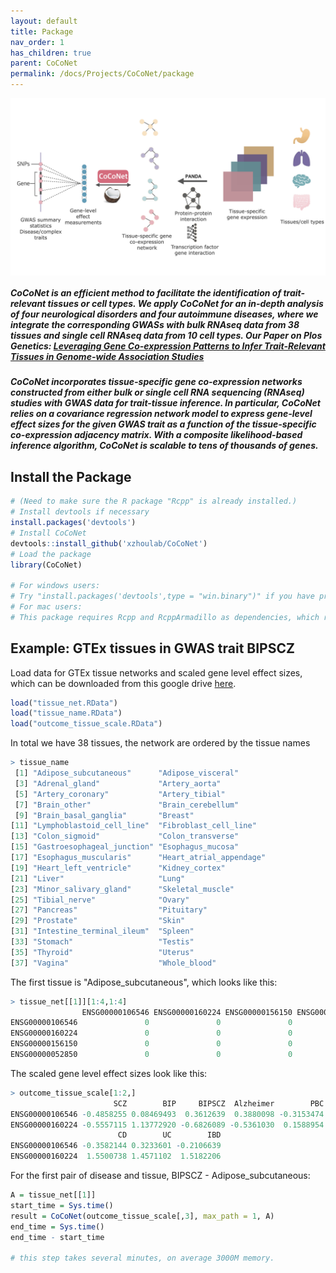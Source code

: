 ```yaml
---
layout: default
title: Package
nav_order: 1
has_children: true
parent: CoCoNet
permalink: /docs/Projects/CoCoNet/package
---
```



<!--- [_config.yml]({{ site.baseurl }}/images/config.png)--->

<!--- <img src="https://latex.codecogs.com/svg.latex?\Large&space;x=\frac{-b\pm\sqrt{b^2-4ac}}{2a}" title="\Large x=\frac{-b\pm\sqrt{b^2-4ac}}{2a}" />--->

<!--- <img src="https://latex.codecogs.com/svg.latex?\sum&space;\bigcup_{1}^{n}\overleftarrow{abc}" title="\sum \bigcup_{1}^{n}\overleftarrow{abc}" /> --->

<!--- <img align="left" src="/images/CoCoNet_Figure/Figure1.tiff" alt="drawing" width="300"/> --->

<!---<img align="left" src="/images/coconetmain.tiff" alt="drawing" width="800"/>--->
<img align="top" src="/images/coconetFig1.jpg" alt="drawing" width="1500"/>

<!---![Example figure](https://raw.githubusercontent.com/shangll123/shangll123.github.io/master/images/Figure1.png)--->




##### **CoCoNet** is an efficient method to facilitate the identification of trait-relevant tissues or cell types. We apply CoCoNet for an in-depth analysis of four neurological disorders and four autoimmune diseases, where we integrate the corresponding GWASs with bulk RNAseq data from 38 tissues and single cell RNAseq data from 10 cell types. Our Paper on Plos Genetics: [Leveraging Gene Co-expression Patterns to Infer Trait-Relevant Tissues in Genome-wide Association Studies](https://journals.plos.org/plosgenetics/article?id=10.1371/journal.pgen.1008734)

##### **CoCoNet** incorporates tissue-specific gene co-expression networks constructed from either bulk or single cell RNA sequencing (RNAseq) studies with GWAS data for trait-tissue inference. In particular, CoCoNet relies on a covariance regression network model to express gene-level effect sizes for the given GWAS trait as a function of the tissue-specific co-expression adjacency matrix. With a composite likelihood-based inference algorithm, CoCoNet is scalable to tens of thousands of genes. 


## Install the Package
```R
# (Need to make sure the R package "Rcpp" is already installed.)
# Install devtools if necessary
install.packages('devtools')
# Install CoCoNet
devtools::install_github('xzhoulab/CoCoNet')
# Load the package
library(CoCoNet)

# For windows users: 
# Try "install.packages('devtools',type = "win.binary")" if you have problems with installing devtools on windows.
# For mac users:
# This package requires Rcpp and RcppArmadillo as dependencies, which require Xcode or other compilers.

```

## Example: GTEx tissues in GWAS trait BIPSCZ

Load data for GTEx tissue networks and scaled gene level effect sizes, which can be downloaded from this google drive [here](https://drive.google.com/open?id=1XkyFp8_k1FLoYiaL_PYjYzusYoc8Lwz_).

```R
load("tissue_net.RData")
load("tissue_name.RData")
load("outcome_tissue_scale.RData")
```

In total we have 38 tissues, the network are ordered by the tissue names
```R
> tissue_name
 [1] "Adipose_subcutaneous"      "Adipose_visceral"         
 [3] "Adrenal_gland"             "Artery_aorta"             
 [5] "Artery_coronary"           "Artery_tibial"            
 [7] "Brain_other"               "Brain_cerebellum"         
 [9] "Brain_basal_ganglia"       "Breast"                   
[11] "Lymphoblastoid_cell_line"  "Fibroblast_cell_line"     
[13] "Colon_sigmoid"             "Colon_transverse"         
[15] "Gastroesophageal_junction" "Esophagus_mucosa"         
[17] "Esophagus_muscularis"      "Heart_atrial_appendage"   
[19] "Heart_left_ventricle"      "Kidney_cortex"            
[21] "Liver"                     "Lung"                     
[23] "Minor_salivary_gland"      "Skeletal_muscle"          
[25] "Tibial_nerve"              "Ovary"                    
[27] "Pancreas"                  "Pituitary"                
[29] "Prostate"                  "Skin"                     
[31] "Intestine_terminal_ileum"  "Spleen"                   
[33] "Stomach"                   "Testis"                   
[35] "Thyroid"                   "Uterus"                   
[37] "Vagina"                    "Whole_blood"  
```
The first tissue is "Adipose_subcutaneous", which looks like this:
```R
> tissue_net[[1]][1:4,1:4]
                ENSG00000106546 ENSG00000160224 ENSG00000156150 ENSG00000052850
ENSG00000106546               0               0               0               0
ENSG00000160224               0               0               0               0
ENSG00000156150               0               0               0               0
ENSG00000052850               0               0               0               0
```
The scaled gene level effect sizes look like this:
```R
> outcome_tissue_scale[1:2,]
                       SCZ        BIP     BIPSCZ  Alzheimer        PBC
ENSG00000106546 -0.4858255 0.08469493  0.3612639  0.3880098 -0.3153474
ENSG00000160224 -0.5557115 1.13772920 -0.6826089 -0.5361030  0.1588954
                        CD        UC        IBD
ENSG00000106546 -0.3582144 0.3233601 -0.2106639
ENSG00000160224  1.5500738 1.4571102  1.5182206
```

For the first pair of disease and tissue, 
BIPSCZ - Adipose_subcutaneous:

```R
A = tissue_net[[1]]
start_time = Sys.time()
result = CoCoNet(outcome_tissue_scale[,3], max_path = 1, A)
end_time = Sys.time()
end_time - start_time

# this step takes several minutes, on average 3000M memory.

```
